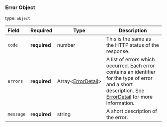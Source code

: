 <!--- This is a generated file, do not edit! -->
<!--- [START maps_http_schema_errorobject] -->
<h3 class="schema-object" id="ErrorObject">Error Object</h3>

type: `object`

| Field     | Required     | Type                                                   | Description                                                                                                                                                                           |
| :-------- | ------------ | ------------------------------------------------------ | ------------------------------------------------------------------------------------------------------------------------------------------------------------------------------------- |
| `code`    | **required** | number                                                 | This is the same as the HTTP status of the response.                                                                                                                                  |
| `errors`  | **required** | Array&lt;[ErrorDetail](#ErrorDetail "ErrorDetail")&gt; | A list of errors which occurred. Each error contains an identifier for the type of error and a short description. See [ErrorDetail](#ErrorDetail "ErrorDetail") for more information. |
| `message` | **required** | string                                                 | A short description of the error.                                                                                                                                                     |

<!--- [END maps_http_schema_errorobject] -->